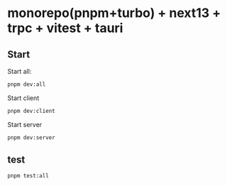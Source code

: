 # monorepo(pnpm+turbo) + next13 + trpc + vitest + tauri

## Start

Start all:

```sh
pnpm dev:all
```

Start client

```sh
pnpm dev:client
```

Start server

```sh
pnpm dev:server
```

## test

```sh
pnpm test:all
```

